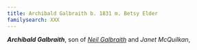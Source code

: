 ```yaml
---
title: Archibald Galbraith b. 1831 m. Betsy Elder
familysearch: XXX
---
```

***Archibald Galbraith***, son of *[Neil Galbraith](galbraith-neil-1797-mcquilkan.md)* and *Janet McQuilkan*,
